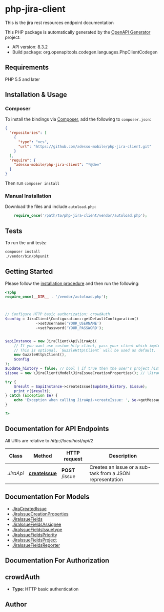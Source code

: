 # php-jira-client

This is the jira rest resources endpoint documentation

This PHP package is automatically generated by the [OpenAPI Generator](https://openapi-generator.tech) project:

- API version: 8.3.2
- Build package: org.openapitools.codegen.languages.PhpClientCodegen

## Requirements

PHP 5.5 and later

## Installation & Usage

### Composer

To install the bindings via [Composer](http://getcomposer.org/), add the following to `composer.json`:

```json
{
  "repositories": [
    {
      "type": "vcs",
      "url": "https://github.com/adesso-mobile/php-jira-client.git"
    }
  ],
  "require": {
    "adesso-mobile/php-jira-client": "*@dev"
  }
}
```

Then run `composer install`

### Manual Installation

Download the files and include `autoload.php`:

```php
    require_once('/path/to/php-jira-client/vendor/autoload.php');
```

## Tests

To run the unit tests:

```bash
composer install
./vendor/bin/phpunit
```

## Getting Started

Please follow the [installation procedure](#installation--usage) and then run the following:

```php
<?php
require_once(__DIR__ . '/vendor/autoload.php');



// Configure HTTP basic authorization: crowdAuth
$config = JiraClient\Configuration::getDefaultConfiguration()
              ->setUsername('YOUR_USERNAME')
              ->setPassword('YOUR_PASSWORD');


$apiInstance = new JiraClient\Api\JiraApi(
    // If you want use custom http client, pass your client which implements `GuzzleHttp\ClientInterface`.
    // This is optional, `GuzzleHttp\Client` will be used as default.
    new GuzzleHttp\Client(),
    $config
);
$update_history = false; // bool | if true then the user's project history is updated
$issue = new \JiraClient\Model\JiraIssueCreationProperties(); // \JiraClient\Model\JiraIssueCreationProperties | The specification of the issue to create

try {
    $result = $apiInstance->createIssue($update_history, $issue);
    print_r($result);
} catch (Exception $e) {
    echo 'Exception when calling JiraApi->createIssue: ', $e->getMessage(), PHP_EOL;
}

?>
```

## Documentation for API Endpoints

All URIs are relative to *http://localhost/api/2*

Class | Method | HTTP request | Description
------------ | ------------- | ------------- | -------------
*JiraApi* | [**createIssue**](docs/Api/JiraApi.md#createissue) | **POST** /issue | Creates an issue or a sub-task from a JSON representation


## Documentation For Models

 - [JiraCreatedIssue](docs/Model/JiraCreatedIssue.md)
 - [JiraIssueCreationProperties](docs/Model/JiraIssueCreationProperties.md)
 - [JiraIssueFields](docs/Model/JiraIssueFields.md)
 - [JiraIssueFieldsAssignee](docs/Model/JiraIssueFieldsAssignee.md)
 - [JiraIssueFieldsIssuetype](docs/Model/JiraIssueFieldsIssuetype.md)
 - [JiraIssueFieldsPriority](docs/Model/JiraIssueFieldsPriority.md)
 - [JiraIssueFieldsProject](docs/Model/JiraIssueFieldsProject.md)
 - [JiraIssueFieldsReporter](docs/Model/JiraIssueFieldsReporter.md)


## Documentation For Authorization



## crowdAuth


- **Type**: HTTP basic authentication


## Author



